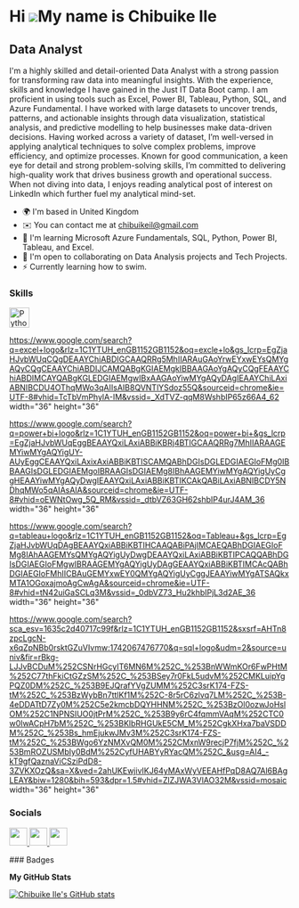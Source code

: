 Hi ![](https://user-images.githubusercontent.com/18350557/176309783-0785949b-9127-417c-8b55-ab5a4333674e.gif)My name is Chibuike Ile
====================================================================================================================================

Data Analyst
------------

I'm a highly skilled and detail-oriented Data Analyst with a strong passion for transforming raw data into meaningful insights. With the experience, skills and knowledge I have gained in the Just IT Data Boot camp. I am proficient in using tools such as Excel, Power BI, Tableau, Python, SQL, and Azure Fundamental. I have worked with large datasets to uncover trends, patterns, and actionable insights through data visualization, statistical analysis, and predictive modelling to help businesses make data-driven decisions. Having worked across a variety of dataset, I’m well-versed in applying analytical techniques to solve complex problems, improve efficiency, and optimize processes. Known for good communication, a keen eye for detail and strong problem-solving skills, I’m committed to delivering high-quality work that drives business growth and operational success. When not diving into data, I enjoys reading analytical post of interest on LinkedIn which further fuel my analytical mind-set.

* 🌍  I'm based in United Kingdom
* ✉️  You can contact me at [chibuikeil@gmail.com](mailto:chibuikeil@gmail.com)
* 🧠  I'm learning Microsoft Azure Fundamentals, SQL, Python, Power BI, Tableau, and Excel.
* 🤝  I'm open to collaborating on Data Analysis projects and Tech Projects.
* ⚡  Currently learning how to swim.

### Skills

<p align="left">
<a href="https://www.python.org/" target="_blank" rel="noreferrer"><img src="https://raw.githubusercontent.com/danielcranney/readme-generator/main/public/icons/skills/python-colored.svg" width="36" height="36" alt="Python" /></a>
</p>

https://www.google.com/search?q=excel+logo&rlz=1C1YTUH_enGB1152GB1152&oq=excle+lo&gs_lcrp=EgZjaHJvbWUqCQgDEAAYChiABDIGCAAQRRg5MhIIARAuGAoYrwEYxwEYsQMYgAQyCQgCEAAYChiABDIJCAMQABgKGIAEMgkIBBAAGAoYgAQyCQgFEAAYChiABDIMCAYQABgKGLEDGIAEMgwIBxAAGAoYiwMYgAQyDAgIEAAYChiLAxiABNIBCDU4OThqMWo3qAIIsAIB8QVNTlYSdoz55Q&sourceid=chrome&ie=UTF-8#vhid=TcTbVmPhylA-IM&vssid=_XdTVZ-qqM8WshbIP65z66A4_62 width="36" height="36"

https://www.google.com/search?q=power+bi+logo&rlz=1C1YTUH_enGB1152GB1152&oq=power+bi+&gs_lcrp=EgZjaHJvbWUqEggBEAAYQxiLAxiABBiKBRj4BTIGCAAQRRg7MhIIARAAGEMYiwMYgAQYigUY-AUyEggCEAAYQxiLAxixAxiABBiKBTISCAMQABhDGIsDGLEDGIAEGIoFMg0IBBAAGIsDGLEDGIAEMgoIBRAAGIsDGIAEMg8IBhAAGEMYiwMYgAQYigUyCggHEAAYiwMYgAQyDwgIEAAYQxiLAxiABBiKBTIKCAkQABiLAxiABNIBCDY5NDhqMWo5qAIAsAIA&sourceid=chrome&ie=UTF-8#vhid=oEWNtOwg_5Q_RM&vssid=_dtbVZ63GH62shbIP4urJ4AM_36 width="36" height="36"

https://www.google.com/search?q=tableau+logo&rlz=1C1YTUH_enGB1152GB1152&oq=Tableau+&gs_lcrp=EgZjaHJvbWUqDAgBEAAYQxiABBiKBTIHCAAQABiPAjIMCAEQABhDGIAEGIoFMg8IAhAAGEMYsQMYgAQYigUyDwgDEAAYQxiLAxiABBiKBTIPCAQQABhDGIsDGIAEGIoFMgwIBRAAGEMYgAQYigUyDAgGEAAYQxiABBiKBTIMCAcQABhDGIAEGIoFMhIICBAuGEMYxwEY0QMYgAQYigUyCggJEAAYiwMYgATSAQkxMTA1OGoxajmoAgCwAgA&sourceid=chrome&ie=UTF-8#vhid=tN42uiGaSCLq3M&vssid=_0dbVZ73_Hu2khbIPjL3d2AE_36 width="36" height="36"

https://www.google.com/search?sca_esv=1635c2d40717c99f&rlz=1C1YTUH_enGB1152GB1152&sxsrf=AHTn8zpcLgcN-x6qZpNBb0rsktGZuVIvmw:1742067476770&q=sql+logo&udm=2&source=univ&fir=rBkg-LJJvBCDuM%252CSNrHGcyIT6MN6M%252C_%253BnWWmKOr6FwPHtM%252C77thFkiCtGZzSM%252C_%253BSey7r0FkL5udvM%252CMKLuipYgPQZ0DM%252C_%253B9EJQrafYVgZUMM%252C3srK174-FZS-tM%252C_%253BzWybBn7ttlKf1M%252C-8r5rC6zlvq7LM%252C_%253B-4eDDATtD7Zy0M%252C5e2kmcbDQYHHNM%252C_%253BzOl0ozwJoHslOM%252C1NPNSIUO0jtPrM%252C_%253B9y6rC4fqmmVAqM%252CTC0w0IwACpH7bM%252C_%253BKlbRHGUkE5CM_M%252CgkXHxa7baVSDDM%252C_%253Bs_hmEjukwJMv3M%252C3srK174-FZS-tM%252C_%253BWgo6YzNMXvQM0M%252CMxnW9recjP7fjM%252C_%253BmROZUSMbIy0BdM%252CyfUHABYyRYacQM%252C_&usg=AI4_-kT9gfQaznaViCSziPdD8-3ZVKXOzQ&sa=X&ved=2ahUKEwjivIKJ64yMAxWyVEEAHfPqD8AQ7Al6BAgLEAY&biw=1280&bih=593&dpr=1.5#vhid=ZlZJWA3VlAO32M&vssid=mosaic  width="36" height="36"

### Socials

<p align="left"> <a href="https://www.github.com/Chibuike Ile" target="_blank" rel="noreferrer"> <picture> <source media="(prefers-color-scheme: dark)" srcset="https://raw.githubusercontent.com/danielcranney/readme-generator/main/public/icons/socials/github-dark.svg" /> <source media="(prefers-color-scheme: light)" srcset="https://raw.githubusercontent.com/danielcranney/readme-generator/main/public/icons/socials/github.svg" /> <img src="https://raw.githubusercontent.com/danielcranney/readme-generator/main/public/icons/socials/github.svg" width="32" height="32" /> </picture> </a> <a href="https://www.linkedin.com/in//chibuike-ile-40939726a/" target="_blank" rel="noreferrer"> <picture> <source media="(prefers-color-scheme: dark)" srcset="https://raw.githubusercontent.com/danielcranney/readme-generator/main/public/icons/socials/linkedin-dark.svg" /> <source media="(prefers-color-scheme: light)" srcset="https://raw.githubusercontent.com/danielcranney/readme-generator/main/public/icons/socials/linkedin.svg" /> <img src="https://raw.githubusercontent.com/danielcranney/readme-generator/main/public/icons/socials/linkedin.svg" width="32" height="32" /> </picture> </a> <a href="https://www.x.com/@chibuikeile" target="_blank" rel="noreferrer"> <picture> <source media="(prefers-color-scheme: dark)" srcset="https://raw.githubusercontent.com/danielcranney/readme-generator/main/public/icons/socials/twitter-dark.svg" /> <source media="(prefers-color-scheme: light)" srcset="https://raw.githubusercontent.com/danielcranney/readme-generator/main/public/icons/socials/twitter.svg" /> <img src="https://raw.githubusercontent.com/danielcranney/readme-generator/main/public/icons/socials/twitter.svg" width="32" height="32" /> </picture> </a></p>
### Badges

<b>My GitHub Stats</b>

<a href="http://www.github.com/Chibuike Ile"><img src="https://github-readme-stats.vercel.app/api?username=Chibuike Ile&show_icons=true&hide=&count_private=true&title_color=0891b2&text_color=0891b2&icon_color=0891b2&bg_color=1c1917&hide_border=true&show_icons=true" alt="Chibuike Ile's GitHub stats" /></a>


